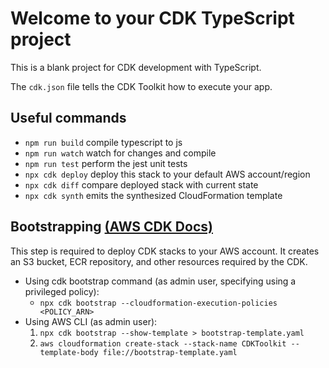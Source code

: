 # Welcome to your CDK TypeScript project

This is a blank project for CDK development with TypeScript.

The `cdk.json` file tells the CDK Toolkit how to execute your app.

## Useful commands

* `npm run build`   compile typescript to js
* `npm run watch`   watch for changes and compile
* `npm run test`    perform the jest unit tests
* `npx cdk deploy`      deploy this stack to your default AWS account/region
* `npx cdk diff`        compare deployed stack with current state
* `npx cdk synth`       emits the synthesized CloudFormation template

## Bootstrapping [(AWS CDK Docs)](https://docs.aws.amazon.com/cdk/v2/guide/bootstrapping.html)

This step is required to deploy CDK stacks to your AWS account. It creates an S3 bucket, ECR repository, and other resources required by the CDK.

* Using cdk bootstrap command (as admin user, specifying using a privileged policy):
  * `npx cdk bootstrap --cloudformation-execution-policies <POLICY_ARN>`
* Using AWS CLI (as admin user):
  1. `npx cdk bootstrap --show-template > bootstrap-template.yaml`
  2. `aws cloudformation create-stack --stack-name CDKToolkit --template-body file://bootstrap-template.yaml`
